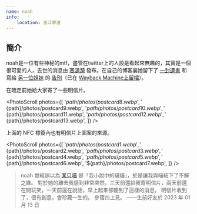 ```yaml
---
name: noah
info:
    location: 浙江寧波
---
```


## 簡介

noah是一位有些神秘的mtf，盡管在twitter上的人設是看起來無趣的，其實是一個很可愛的人，去世的消息由 [寒漣漪](https://twitter.com/HANLIANYI520/status/1613697897203367938) 發布。在自己的博客裏她留下了 [一封遺書](https://noname3031.one/article/rip_noah/index.html) 和寫給 [另一位姐妹](https://one-among.us/profile/Anilovr) 的 [告別](https://noname3031.one/article/rip_ani/index.html)（已在 [Wayback Machine上留檔](https://web.archive.org/web/20230121030916/https://noname3031.one/)）。

在臨走前她給大家寄了一些明信片。

<PhotoScroll photos={[
    '${path}/photos/postcard8.webp',
    '${path}/photos/postcard9.webp',
    '${path}/photos/postcard10.webp',
    '${path}/photos/postcard11.webp',
    '${path}/photos/postcard12.webp',
    '${path}/photos/postcard13.webp',
]} />

上面的 NFC 標簽內也有明信片上圖案的來源。

<PhotoScroll photos={[
    '${path}/photos/postcard1.webp',
    '${path}/photos/postcard2.webp',
    '${path}/photos/postcard3.webp',
    '${path}/photos/postcard4.webp',
    '${path}/photos/postcard5.webp',
    '${path}/photos/postcard6.webp',
    '${path}/photos/postcard7.webp',
]} />

> noah 曾經誤以為 [某只喵](https://one-among.us/profile/MioCardMeow) 是「我小說中的貓貓」，於是讓我與喵結下了不解之緣。
> 對於她的離去我感到非常突然，三天前還給我寄明信片，兩天前還在開玩笑，一天前還在說話，早上起來卻聽到了這樣的消息。
> 明信片收到了，很有創意，會珍藏一生的。
> 參宿四上見。
> ——生前好友於 2023 年 01 月 13 日
